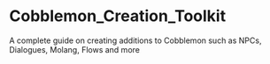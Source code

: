 # Cobblemon_Creation_Toolkit
A complete guide on creating additions to Cobblemon such as NPCs, Dialogues, Molang, Flows and more
